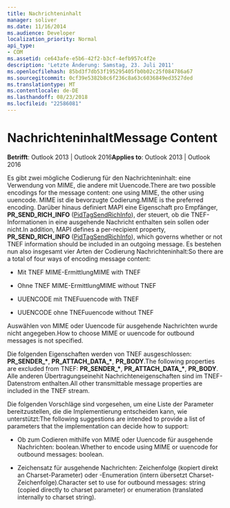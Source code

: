 ```yaml
---
title: Nachrichteninhalt
manager: soliver
ms.date: 11/16/2014
ms.audience: Developer
localization_priority: Normal
api_type:
- COM
ms.assetid: ce643afe-e5b6-42f2-b3cf-4efb957c4f2e
description: 'Letzte Änderung: Samstag, 23. Juli 2011'
ms.openlocfilehash: 85bd3f7db53f195295405fb0b02c25f084786a67
ms.sourcegitcommit: 0cf39e5382b8c6f236c8a63c6036849ed3527ded
ms.translationtype: MT
ms.contentlocale: de-DE
ms.lasthandoff: 08/23/2018
ms.locfileid: "22586081"
---
```

# <a name="message-content"></a><span data-ttu-id="c0c6f-103">Nachrichteninhalt</span><span class="sxs-lookup"><span data-stu-id="c0c6f-103">Message Content</span></span>

  
  
<span data-ttu-id="c0c6f-104">**Betrifft**: Outlook 2013 | Outlook 2016</span><span class="sxs-lookup"><span data-stu-id="c0c6f-104">**Applies to**: Outlook 2013 | Outlook 2016</span></span> 
  
<span data-ttu-id="c0c6f-105">Es gibt zwei mögliche Codierung für den Nachrichteninhalt: eine Verwendung von MIME, die andere mit Uuencode.</span><span class="sxs-lookup"><span data-stu-id="c0c6f-105">There are two possible encodings for the message content: one using MIME, the other using uuencode.</span></span> <span data-ttu-id="c0c6f-106">MIME ist die bevorzugte Codierung.</span><span class="sxs-lookup"><span data-stu-id="c0c6f-106">MIME is the preferred encoding.</span></span> <span data-ttu-id="c0c6f-107">Darüber hinaus definiert MAPI eine Eigenschaft pro Empfänger, **PR_SEND_RICH_INFO** ([PidTagSendRichInfo](pidtagsendrichinfo-canonical-property.md)), der steuert, ob die TNEF-Informationen in eine ausgehende Nachricht enthalten sein sollen oder nicht.</span><span class="sxs-lookup"><span data-stu-id="c0c6f-107">In addition, MAPI defines a per-recipient property, **PR_SEND_RICH_INFO** ([PidTagSendRichInfo](pidtagsendrichinfo-canonical-property.md)), which governs whether or not TNEF information should be included in an outgoing message.</span></span> <span data-ttu-id="c0c6f-108">Es bestehen nun also insgesamt vier Arten der Codierung Nachrichteninhalt:</span><span class="sxs-lookup"><span data-stu-id="c0c6f-108">So there are a total of four ways of encoding message content:</span></span>
  
- <span data-ttu-id="c0c6f-109">Mit TNEF MIME-Ermittlung</span><span class="sxs-lookup"><span data-stu-id="c0c6f-109">MIME with TNEF</span></span>
    
- <span data-ttu-id="c0c6f-110">Ohne TNEF MIME-Ermittlung</span><span class="sxs-lookup"><span data-stu-id="c0c6f-110">MIME without TNEF</span></span>
    
- <span data-ttu-id="c0c6f-111">UUENCODE mit TNEF</span><span class="sxs-lookup"><span data-stu-id="c0c6f-111">uuencode with TNEF</span></span>
    
- <span data-ttu-id="c0c6f-112">UUENCODE ohne TNEF</span><span class="sxs-lookup"><span data-stu-id="c0c6f-112">uuencode without TNEF</span></span>
    
<span data-ttu-id="c0c6f-113">Auswählen von MIME oder Uuencode für ausgehende Nachrichten wurde nicht angegeben.</span><span class="sxs-lookup"><span data-stu-id="c0c6f-113">How to choose MIME or uuencode for outbound messages is not specified.</span></span>
  
<span data-ttu-id="c0c6f-114">Die folgenden Eigenschaften werden von TNEF ausgeschlossen: **PR_SENDER_\***, **PR_ATTACH_DATA_\***, **PR_BODY**.</span><span class="sxs-lookup"><span data-stu-id="c0c6f-114">The following properties are excluded from TNEF: **PR_SENDER_\***, **PR_ATTACH_DATA_\***, **PR_BODY**.</span></span> <span data-ttu-id="c0c6f-115">Alle anderen Übertragungseinehit Nachrichteneigenschaften sind im TNEF-Datenstrom enthalten.</span><span class="sxs-lookup"><span data-stu-id="c0c6f-115">All other transmittable message properties are included in the TNEF stream.</span></span>
  
<span data-ttu-id="c0c6f-116">Die folgenden Vorschläge sind vorgesehen, um eine Liste der Parameter bereitzustellen, die die Implementierung entscheiden kann, wie unterstützt:</span><span class="sxs-lookup"><span data-stu-id="c0c6f-116">The following suggestions are intended to provide a list of parameters that the implementation can decide how to support:</span></span>
  
- <span data-ttu-id="c0c6f-117">Ob zum Codieren mithilfe von MIME oder Uuencode für ausgehende Nachrichten: boolean.</span><span class="sxs-lookup"><span data-stu-id="c0c6f-117">Whether to encode using MIME or uuencode for outbound messages: boolean.</span></span>
    
- <span data-ttu-id="c0c6f-118">Zeichensatz für ausgehende Nachrichten: Zeichenfolge (kopiert direkt an Charset-Parameter) oder -Enumeration (intern übersetzt Charset-Zeichenfolge).</span><span class="sxs-lookup"><span data-stu-id="c0c6f-118">Character set to use for outbound messages: string (copied directly to charset parameter) or enumeration (translated internally to charset string).</span></span>
    

